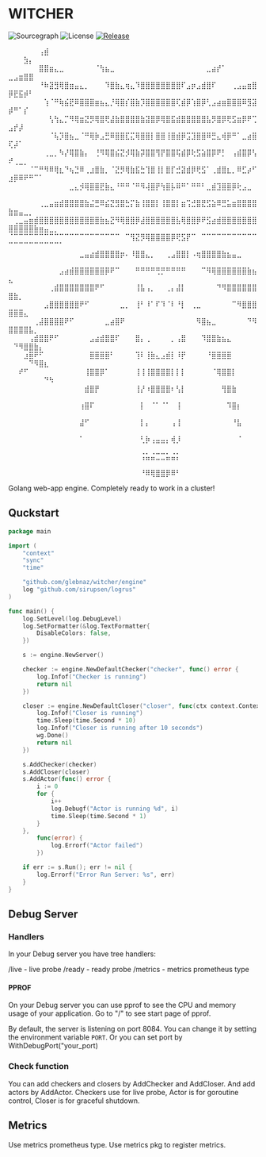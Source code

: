 # WITCHER
![Sourcegraph](https://sourcegraph.com/github.com/glebnaz/witcher/-/badge.svg?style=flat-square)
![License](http://img.shields.io/badge/license-mit-blue.svg?style=flat-square)
[![Release](https://img.shields.io/github/release/glebnaz/witcher.svg?style=flat-square)](https://github.com/glebnaz/witcher/releases)


⠀⠀⠀⠀⠀⠀⢠⣾⠀⠀⠀⠀⠀⠀⠀⠀⠀⠀⠀⠀⠀⠀⠀⠀⠀⠀⠀⠀⠀⠀⠀⠀⠀⠀⠀⠀⠀⠀⠀⠀⠀⠀⠀⠀⠀⠀⠀⠀⠀⠀⠀⠀⣳⡄⠀⠀⠀⠀⠀⠀
⠀⠀⠀⠀⠀⠀⣿⣿⣶⣄⣀⠀⠀⠀⠀⠀⠀⠈⢳⣦⣀⠀⠀⠀⠀⠀⠀⠀⠀⠀⠀⠀⠀⠀⠀⠀⠀⠀⠀⣀⣴⡞⠁⠀⠀⠀⠀⠀⠀⣀⣠⣶⣿⣿⠀⠀⠀⠀⠀⠀
⠀⠀⠀⠀⠀⠀⠘⠷⣽⣻⢿⣿⣶⣤⣄⡀⠀⠀⠀⠹⣿⣷⣄⢶⣄⠹⣿⣿⣿⣿⣿⣿⣿⣿⠏⣠⡶⣠⣾⣿⠏⠀⠀⠀⢀⣠⣤⣶⣿⡿⣟⣯⡾⠃⠀⠀⠀⠀⠀⠀
⠀⠀⠀⠀⠀⠀⠀⢱⠈⠛⢷⣮⣟⠿⣿⣿⣿⣶⣦⣄⡘⢿⣿⡎⣿⣷⡹⣿⣿⣿⣿⣿⣿⢏⣾⡿⢱⣿⡿⢃⣠⣴⣶⣿⣿⣿⠿⣻⣽⡾⠛⠁⡎⠀⠀⠀⠀⠀⠀⠀
⠀⠀⠀⠀⠀⠀⠀⠀⢣⢳⣄⡉⠻⢿⣶⣝⡻⢿⣿⢟⣼⣷⣿⣿⣿⣿⣷⣽⣿⡿⢿⣿⣯⣾⣿⣿⣿⣿⣿⣧⡻⣿⡿⢟⣫⣶⡿⠟⢉⣠⡞⡼⠀⠀⠀⠀⠀⠀⠀⠀
⠀⠀⠀⠀⠀⠀⠀⠀⠈⢧⡹⣿⣦⣀⠈⠛⢿⡷⣠⣛⠿⣿⣿⣏⣍⢿⣿⣿⡇⣿⣿⢸⣿⣾⡿⣩⣹⣿⣿⠿⣛⣄⢾⡿⠛⠁⣀⣴⣿⢏⡼⠁⠀⠀⠀⠀⠀⠀⠀⠀
⠀⠀⠀⠀⠀⠀⠀⢀⣀⡀⠳⡜⢿⣿⣷⡄⠀⢘⠻⢿⣿⣮⣝⡺⢿⣷⡽⣿⣿⢻⡟⣿⣿⢯⣾⡿⢗⣫⣵⣿⡿⠟⡃⠀⢠⣾⣿⡿⢣⠞⢀⣀⡀⠀⠀⠀⠀⠀⠀⠀
⠀⠀⠀⠀⠈⠉⠛⠻⠿⢿⣆⠙⢦⣙⠿⢀⣰⣿⣷⡀⠈⣝⡻⢿⣷⣯⣓⢹⣿⢸⡇⣿⡏⣚⣽⣾⡿⢟⣫⠁⢀⣾⣿⣆⡀⠿⣋⡴⠋⣰⡿⠿⠟⠛⠉⠁⠀⠀⠀⠀
⠀⠀⠀⠀⠀⠀⠀⠀⠀⠀⠀⠀⣀⣄⡺⢿⣿⣿⣟⣷⣄⠘⠛⠛⠈⠛⠻⢼⣿⡟⢳⣿⡧⠿⠛⠁⠛⠛⠃⣀⣾⣹⣿⣿⡿⢗⣠⣀⠀⠀⠀⠀⠀⠀⠀⠀⠀⠀⠀⠀
⠀⠀⠀⠀⠀⠀⢀⣀⣤⣶⣾⣿⣿⣿⣿⣷⣬⣛⠿⣮⣝⣻⣿⣓⡍⣷⢸⣿⣿⡇⢸⣿⣿⡇⣶⢩⣚⣿⣟⣫⣵⠿⣛⣥⣶⣿⣿⣿⣿⣷⣶⣤⣀⡀⠀⠀⠀⠀⠀⠀
⠀⢀⣀⣤⣶⣾⣿⣿⣿⣿⣿⣿⣿⣿⣿⣿⣿⣿⣷⣦⣝⠻⢿⣿⣿⡿⣼⣿⣿⣿⣿⣿⣿⣧⢿⣿⣿⡿⠟⣫⣴⣾⣿⣿⣿⣿⣿⣿⣿⣿⣿⣿⣿⣿⣷⣶⣤⣀⡀⠀
⠈⠉⠉⠉⠉⠉⠉⠉⠉⠉⠉⠉⠉⠉⠉⠉⠉⠉⠉⠉⠉⠉⠀⠉⢻⣝⡻⢿⣿⣿⣿⣿⡿⢟⣫⡟⠉⠀⠉⠉⠉⠉⠉⠉⠉⠉⠉⠉⠉⠉⠉⠉⠉⠉⠉⠉⠉⠉⠉⠁
⠀⠀⠀⠀⠀⠀⠀⠀⠀⠀⠀⠀⠀⠀⣀⣤⣴⣾⣿⣿⣿⣿⡶⠄⠸⣿⣿⣄⡀⠀⠀⢀⣠⣿⣿⡇⠠⢶⣿⣿⣿⣿⣷⣦⣤⣀⠀⠀⠀⠀⠀⠀⠀⠀⠀⠀⠀⠀⠀⠀
⠀⠀⠀⠀⠀⠀⠀⠀⠀⠀⣠⣴⣾⣿⣿⣿⣿⣿⣿⡿⠟⠉⠀⠀⠀⠛⠛⠛⠛⢛⡛⠛⠛⠛⠛⠀⠀⠀⠉⠻⢿⣿⣿⣿⣿⣿⣿⣷⣦⣄⠀⠀⠀⠀⠀⠀⠀⠀⠀⠀
⠀⠀⠀⠀⠀⠀⠀⠀⢀⣾⣿⣿⣿⣿⣿⣿⣿⠟⠋⠀⠀⠀⠀⠀⠀⢸⣧⢠⡀⠀⠀⢀⡄⣼⡇⠀⠀⠀⠀⠀⠀⠙⠻⣿⣿⣿⣿⣿⣿⣿⣷⡀⠀⠀⠀⠀⠀⠀⠀⠀
⠀⠀⠀⠀⠀⠀⠀⣠⣿⣿⣿⣿⣿⣿⠟⠋⠀⠀⠀⠀⠀⠀⣀⡀⠀⢸⠃⠸⠁⠏⠹⠈⠇⠘⡇⠀⢀⣀⠀⠀⠀⠀⠀⠀⠉⠻⣿⣿⣿⣿⣿⣿⣄⠀⠀⠀⠀⠀⠀⠀
⠀⠀⠀⠀⠀⢀⣼⣿⣿⣿⣿⠟⠋⠀⠀⠀⠀⠀⠀⣀⣴⣿⠟⠀⠀⠀⠀⠀⠀⠀⠀⠀⠀⠀⠀⠀⠀⠻⣿⣦⣀⠀⠀⠀⠀⠀⠀⠙⠻⣿⣿⣿⣿⣧⡀⠀⠀⠀⠀⠀
⠀⠀⠀⠀⢠⣾⣿⣿⠟⠋⠀⠀⠀⠀⠀⠀⣠⣴⣾⣿⣿⠏⠀⠀⠀⣿⡄⢀⠀⠀⠀⠀⡀⢠⣿⠀⠀⠀⠹⣿⣿⣷⣦⣄⠀⠀⠀⠀⠀⠀⠙⠻⣿⣿⣷⡄⠀⠀⠀⠀
⠀⠀⠀⣰⣿⠟⠋⠀⠀⠀⠀⠀⠀⠀⠀⠀⣿⣿⣿⣿⠃⠀⠀⠀⠀⢹⠇⢸⣷⣄⣠⣾⡇⠸⡟⠀⠀⠀⠀⠘⣿⣿⣿⣿⠀⠀⠀⠀⠀⠀⠀⠀⠀⠙⠻⣿⣆⠀⠀⠀
⠀⠀⠞⠋⠀⠀⠀⠀⠀⠀⠀⠀⠀⠀⠀⢸⣿⣿⡿⠁⠀⠀⠀⠀⠀⢸⢸⢸⣿⣿⣿⣿⡇⡇⡇⠀⠀⠀⠀⠀⠈⢿⣿⣿⡇⠀⠀⠀⠀⠀⠀⠀⠀⠀⠀⠀⠙⠳⠀⠀
⠀⠀⠀⠀⠀⠀⠀⠀⠀⠀⠀⠀⠀⠀⠀⣾⣿⡟⠀⠀⠀⠀⠀⠀⠀⢸⡜⠰⣿⣿⣿⣿⠆⢣⡇⠀⠀⠀⠀⠀⠀⠀⢻⣿⣷⠀⠀⠀⠀⠀⠀⠀⠀⠀⠀⠀⠀⠀⠀⠀
⠀⠀⠀⠀⠀⠀⠀⠀⠀⠀⠀⠀⠀⠀⢰⣿⠏⠀⠀⠀⠀⠀⠀⠀⠀⠀⡇⠀⠈⠁⠈⠁⠀⢸⠀⠀⠀⠀⠀⠀⠀⠀⠀⠹⣿⡆⠀⠀⠀⠀⠀⠀⠀⠀⠀⠀⠀⠀⠀⠀
⠀⠀⠀⠀⠀⠀⠀⠀⠀⠀⠀⠀⠀⠀⣼⠋⠀⠀⠀⠀⠀⠀⠀⠀⠀⠀⡇⡄⠀⠀⠀⠀⢠⢸⠀⠀⠀⠀⠀⠀⠀⠀⠀⠀⠘⣧⠀⠀⠀⠀⠀⠀⠀⠀⠀⠀⠀⠀⠀⠀
⠀⠀⠀⠀⠀⠀⠀⠀⠀⠀⠀⠀⠀⠀⠁⠀⠀⠀⠀⠀⠀⠀⠀⠀⠀⠀⢃⡷⢠⣤⣤⡄⢾⡸⠀⠀⠀⠀⠀⠀⠀⠀⠀⠀⠀⠈⠀⠀⠀⠀⠀⠀⠀⠀⠀⠀⠀⠀⠀⠀
⠀⠀⠀⠀⠀⠀⠀⠀⠀⠀⠀⠀⠀⠀⠀⠀⠀⠀⠀⠀⠀⠀⠀⠀⠀⠀⢨⣥⣬⣉⣉⣥⣬⡅⠀⠀⠀⠀⠀⠀⠀⠀⠀⠀⠀⠀⠀⠀⠀⠀⠀⠀⠀⠀⠀⠀⠀⠀⠀⠀
⠀⠀⠀⠀⠀⠀⠀⠀⠀⠀⠀⠀⠀⠀⠀⠀⠀⠀⠀⠀⠀⠀⠀⠀⠀⠀⠘⠿⢿⣿⣿⡿⠿⠃⠀⠀⠀⠀⠀⠀⠀⠀

Golang web-app engine. Completely ready to work in a cluster!


## Quckstart

```go
package main

import (
	"context"
	"sync"
	"time"

	"github.com/glebnaz/witcher/engine"
	log "github.com/sirupsen/logrus"
)

func main() {
	log.SetLevel(log.DebugLevel)
	log.SetFormatter(&log.TextFormatter{
		DisableColors: false,
	})

	s := engine.NewServer()

	checker := engine.NewDefaultChecker("checker", func() error {
		log.Infof("Checker is running")
		return nil
	})

	closer := engine.NewDefaultCloser("closer", func(ctx context.Context, wg *sync.WaitGroup) error {
		log.Infof("Closer is running")
		time.Sleep(time.Second * 10)
		log.Infof("Closer is running after 10 seconds")
		wg.Done()
		return nil
	})

	s.AddChecker(checker)
	s.AddCloser(closer)
	s.AddActor(func() error {
		i := 0
		for {
			i++
			log.Debugf("Actor is running %d", i)
			time.Sleep(time.Second * 1)
		}
	},
		func(error) {
			log.Errorf("Actor failed")
		})

	if err := s.Run(); err != nil {
		log.Errorf("Error Run Server: %s", err)
	}
}
```

## Debug Server

### Handlers
In your Debug server you have tree handlers: 

/live - live probe 
/ready - ready probe
/metrics - metrics prometheus type

#### PPROF
On your Debug server you can use pprof to see the CPU and memory usage of your application.
Go to "/" to see start page of pprof. 

By default, the server is listening on port 8084. You can change it by setting the environment variable `PORT`.
Or you can set port by WithDebugPort("your_port)

### Check function
You can add checkers and closers by AddChecker and AddCloser. And add actors by AddActor.
Checkers use for live probe, Actor is for goroutine control, Closer is for graceful shutdown.

## Metrics
Use metrics prometheus type. Use metrics pkg to register metrics.


